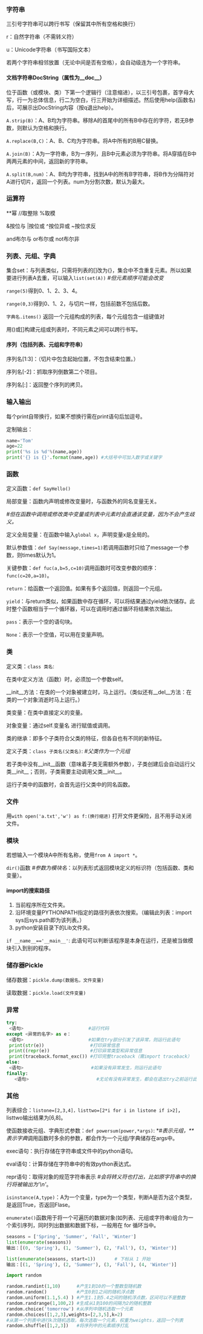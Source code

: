 ### 字符串
三引号字符串可以跨行书写（保留其中所有空格和换行）

r：自然字符串（不需转义符）

u：Unicode字符串（书写国际文本）

若两个字符串相邻放置（无论中间是否有空格），会自动级连为一个字符串。

#### 文档字符串DocString（属性为__doc__）
位于函数（或模块、类）下第一个逻辑行（注意缩进），以三引号包裹，首字母大写，行一为总体信息，行二为空白，行三开始为详细描述。然后使用help(函数名)后，可展示出DocString内容（按q退出help）。

`A.strip(B)`：A、B均为字符串。移除A的首尾中的所有B中存在的字符，若无B参数，则默认为空格和换行。

`A.replace(B,C)`：A、B、C均为字符串。将A中所有的B用C替换。

`A.join(B)`：A为一字符串，B为一序列，且B中元素必须为字符串。将A穿插在B中两两元素的中间，返回新的字符串。

`A.split(B,num)`：A、B均为字符串，找到A中的所有B字符串，将B作为分隔符对A进行切片，返回一个列表。num为分割次数，默认为最大。

### 运算符
**幂  //取整除  %取模

&按位与  |按位或  ^按位异或  ~按位求反

and布尔与  or布尔或  not布尔非

### 列表、元组、字典
集合set：与列表类似，只需将列表的[]改为{}，集合中不含重复元素。所以如果要进行列表A去重，可以输入`list(set(A))` *#但元素顺序可能会改变*

`range(5)`得到0、1、2、3、4。

`range(0,3)`得到0、1、2，与切片一样，包括前数不包括后数。

`字典名.items()` 返回一个元组构成的列表，每个元组包含一组键值对

用()或[]构建元组或列表时，不同元素之间可以跨行书写。

#### 序列（包括列表、元组和字符串）
序列名[1:3]：（切片中包含起始位置，不包含结束位置。）

序列名[-2]：抓取序列倒数第二个项目。

序列名[:]：返回整个序列的拷贝。

### 输入输出
每个print自带换行，如果不想换行需在print语句后加逗号。

定制输出：
```python
name='Tom'
age=22
print('%s is %d'%(name,age))
print('{} is {}'.format(name,age)) #大括号中可加入数字或关键字
```

### 函数
定义函数：`def SayHello()`

局部变量：函数内声明或修改变量时，与函数外的同名变量无关。

*#但在函数中调用或修改类中变量或列表中元素时会直通该变量，因为不会产生歧义。*

定义全局变量：在函数中输入`global x`，声明变量x是全局的。

默认参数值：`def Say(message,times=1)`若调用函数时只给了message一个参数，则times默认为1。

关键参数：`def fuc(a,b=5,c=10)`调用函数时可改变参数的顺序：`func(c=20,a=10)`。

`return`：给函数一个返回值。如果有多个返回值，则返回一个元组。

`yield`：与return类似，如果函数中存在循环，可以将结果通过yield依次储存。此时整个函数相当于一个循环器，可以在调用时通过循环将结果依次输出。

`pass`：表示一个空的语句块。

`None`：表示一个空值，可以用在变量声明。

### 类
定义类：`class 类名`:

在类中定义方法（函数）时，必须加一个参数self。

__init__方法：在类的一个对象被建立时，马上运行。（类似还有__del__方法：在类的一个对象消逝时马上运行。）

类变量：在类中直接定义的变量。

对象变量：通过self.变量名 进行赋值或调用。

类的继承：即多个子类符合父类的特征，但各自也有不同的新特征。

定义子类：`class 子类名(父类名)`: *#父类作为一个元组*

若子类中没有__init__函数（意味着子类无需额外参数），子类创建后会自动运行父类__init__；否则，子类需要主动调用父类__init__。

运行子类中的函数时，会首先运行父类中的同名函数。

### 文件
用`with open('a.txt','w') as f:(换行缩进)` 打开文件更保险，且不用手动关闭文件。

### 模块
若想输入一个模块A中所有名称，使用`from A import *`。

`dir()`函数 *#参数为模块名*：以列表形式返回模块定义的标识符（包括函数、类和变量）。

#### import的搜索路径

1. 当前程序所在文件夹。
2. 沿环境变量PYTHONPATH指定的路径列表依次搜索。（编辑此列表：import sys后sys.path即为该列表。）
3. python安装目录下的Lib文件夹。

`if __name__=='__main__'`: 此语句可以判断该程序是本身在运行，还是被当做模块引入到别的程序。

### 储存器Pickle
储存数据：`pickle.dump(数据名，文件变量)`

读取数据：`pickle.load(文件变量)`

### 异常
 ```python
try:
  <语句>                        #运行代码
except <异常的名字> as e：
  <语句>                        #如果在try部分引发了该异常，则运行此语句
  print(str(e))                 #打印异常信息
  print((repr(e))               #打印异常类型和异常信息
  print(traceback.format_exc()) #打印完整traceback（需import traceback）
else:
  <语句>                         #如果没有异常发生，则运行此语句
finally:
	<语句>                         #无论有没有异常发生，都会在退出try之前运行此语句
```

### 其他
列表综合：`listone=[2,3,4]，listtwo=[2*i for i in listone if i>2]`，listtwo输出结果为[6,8]。

使函数接收元组、字典形式参数：`def powersum(power,*args)`: *#*表示元组，**表示字典*调用函数时多余的参数，都会作为一个元组/字典储存在args中。

exec语句：执行存储在字符串或文件中的python语句。

eval语句：计算存储在字符串中的有效python表达式。

repr语句：取得对象的规范字符串表示 *#会将转义符也打出，比如原字符串中的换行将被输出为'\n'*。

`isinstance(A,type)`：A为一个变量，type为一个类型，判断A是否为这个类型，是返回True，否返回Flase。

`enumerate()`函数用于将一个可遍历的数据对象(如列表、元组或字符串)组合为一个索引序列，同时列出数据和数据下标，一般用在 for 循环当中。

```python
seasons = ['Spring', 'Summer', 'Fall', 'Winter']
list(enumerate(seasons))
输出：[(0, 'Spring'), (1, 'Summer'), (2, 'Fall'), (3, 'Winter')]

list(enumerate(seasons, start=1))       # 下标从 1 开始
输出：[(1, 'Spring'), (2, 'Summer'), (3, 'Fall'), (4, 'Winter')]
```

```python
import random

random.randint(1,10)      #产生1到10的一个整数型随机数  
random.random()           #产生0到1之间的随机浮点数
random.uniform(1.1,5.4) ) #产生1.1到5.4之间的随机浮点数，区间可以不是整数
random.randrange(1,100,2) #生成从1到100的间隔为2的随机整数
random.choice('tomorrow') #从序列中随机选取一个元素
random.choices([1,2,3],weights=[2,3,5],k=2) 
#从第一个列表中进行k次随机选取，每次选取一个元素，权重为weights，返回一个列表
random.shuffle([1,2,3])   #将序列中的元素顺序打乱
```
